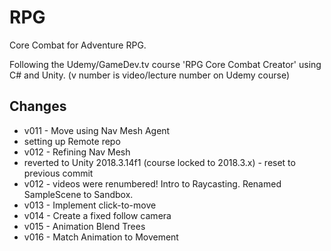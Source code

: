 # RPG

Core Combat for Adventure RPG.

Following the Udemy/GameDev.tv course 'RPG Core Combat Creator' using C# and Unity. (v number is video/lecture number on Udemy course)
## Changes
* v011 - Move using Nav Mesh Agent
* setting up Remote repo
* v012 - Refining Nav Mesh
* reverted to Unity 2018.3.14f1 (course locked to 2018.3.x) - reset to previous commit
* v012 - videos were renumbered! Intro to Raycasting. Renamed SampleScene to Sandbox.
* v013 - Implement click-to-move
* v014 - Create a fixed follow camera
* v015 - Animation Blend Trees
* v016 - Match Animation to Movement
